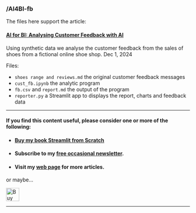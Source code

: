### /AI4BI-fb

The files here support the article: 

#### [AI for BI: Analysing Customer Feedback with AI](https://datavizandai.github.io/2024/12/01/AI4BI-Analysing-Customer-Feedback-with-AI.html)

Using synthetic data we analyse the customer feedback from the sales of shoes from a fictional online shoe shop.
Dec 1, 2024

Files:

- ``shoes range and reviews.md`` the original customer feedback messages 
- ``cust_fb.ipynb`` the analytic program
- ``fb.csv`` and ``report.md`` the output of the program
- ``reporter.py`` a Streamlit app to displays the report, charts and feedback data



---

#### If you find this content useful, please consider one or more of the following:

- #### [Buy my book Streamlit from Scratch](https://alanjones2.github.io/streamlitfromscratch/)
- #### Subscribe to my [free occasional newsletter](https://technofile.substack.com/).
- #### Visit my [web page](alanjones2.github.io) for more articles.

or maybe... 

<a href='https://ko-fi.com/M4M64THKG' target='_blank'><img height='36' style='border:0px;height:36px;' src='https://storage.ko-fi.com/cdn/kofi2.png?v=3' border='0' alt='Buy Me a Coffee at ko-fi.com' /></a>

---